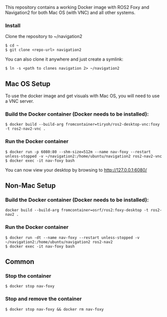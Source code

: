 This repository contains a working Docker image with ROS2 Foxy and Navigation2 for both Mac OS (with VNC) and all other systems.

### Install

Clone the repository to ~/navigation2

```
$ cd ~
$ git clone <repo-url> navigation2
```

You can also clone it anywhere and just create a symlink:

```
$ ln -s <path to clones navigation 2> ~/navigation2
```

## Mac OS Setup

To use the docker image and get visuals with Mac OS, you will need to use a VNC server.

### Build the Docker container (Docker needs to be installed):

```
$ docker build --build-arg fromcontainer=tiryoh/ros2-desktop-vnc:foxy -t ros2-nav2-vnc .
```

### Run the Docker container

```
$ docker run -p 6080:80 --shm-size=512m --name nav-foxy --restart unless-stopped -v ~/navigation2:/home/ubuntu/navigation2 ros2-nav2-vnc
$ docker exec -it nav-foxy bash
```

You can now view your desktop by browsing to http://127.0.0.1:6080/

## Non-Mac Setup

### Build the Docker container (Docker needs to be installed):

```
docker build --build-arg fromcontainer=osrf/ros2:foxy-desktop -t ros2-nav2 .
```

### Run the Docker container

```
$ docker run -dt --name nav-foxy --restart unless-stopped -v ~/navigation2:/home/ubuntu/navigation2 ros2-nav2
$ docker exec -it nav-foxy bash
```

## Common

### Stop the container

```
$ docker stop nav-foxy
```

### Stop and remove the container

```
$ docker stop nav-foxy && docker rm nav-foxy
```
